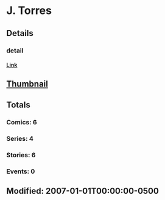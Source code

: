 # J.  Torres 
## Details
### detail
#### [Link](http://marvel.com/comics/creators/275/j_torres?utm_campaign=apiRef&utm_source=225578a89fc76f3d20fbffda5d17a88d)
## [Thumbnail](http://i.annihil.us/u/prod/marvel/i/mg/b/40/image_not_available.jpg)
## Totals
### Comics: 6
### Series: 4
### Stories: 6
### Events: 0
## Modified: 2007-01-01T00:00:00-0500